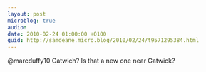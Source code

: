 ```yaml
---
layout: post
microblog: true
audio: 
date: 2010-02-24 01:00:00 +0100
guid: http://samdeane.micro.blog/2010/02/24/t9571295384.html
---
```

@marcduffy10 Gatwich? Is that a new one near Gatwick?
